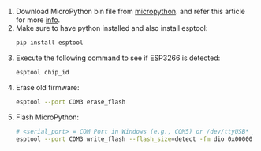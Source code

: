 1. Download MicroPython bin file from [micropython](https://micropython.org/download/ESP8266_GENERIC/). and refer this article for more [info](https://www.embedded-robotics.com/esp8266-micropython/).
2. Make sure to have python installed and also install esptool:
    ```bash
    pip install esptool
    ```
3. Execute the following command to see if ESP3266 is detected:
    ```bash
    esptool chip_id
    ```
4. Erase old firmware:
    ```bash
    esptool --port COM3 erase_flash
    ```
5. Flash MicroPython:
    ```bash
    # <serial_port> = COM Port in Windows (e.g., COM5) or /dev/ttyUSB* port in Linux (e.g., /dev/ttyUSB0)
    esptool --port COM3 write_flash --flash_size=detect -fm dio 0x00000 ESP8266_GENERIC-20240222-v1.22.2.bin
    ```